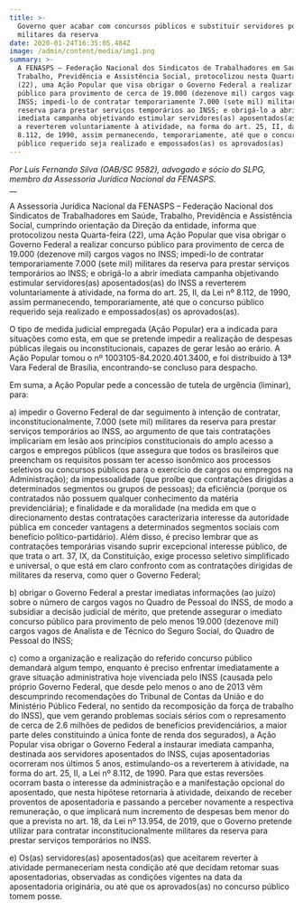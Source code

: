 ```yaml
---
title: >-
  Governo quer acabar com concursos públicos e substituir servidores por
  militares da reserva
date: 2020-01-24T16:35:05.484Z
image: /admin/content/media/img1.png
summary: >-
  A FENASPS – Federação Nacional dos Sindicatos de Trabalhadores em Saúde,
  Trabalho, Previdência e Assistência Social, protocolizou nesta Quarta-feira
  (22), uma Ação Popular que visa obrigar o Governo Federal a realizar concurso
  público para provimento de cerca de 19.000 (dezenove mil) cargos vagos no
  INSS; impedi-lo de contratar temporariamente 7.000 (sete mil) militares da
  reserva para prestar serviços temporários ao INSS; e obrigá-lo a abrir
  imediata campanha objetivando estimular servidores(as) aposentados(as) do INSS
  a reverterem voluntariamente à atividade, na forma do art. 25, II, da Lei nº
  8.112, de 1990, assim permanecendo, temporariamente, até que o concurso
  público requerido seja realizado e empossados(as) os aprovados(as)
---
```

_Por Luis Fernando Silva (OAB/SC 9582), advogado e sócio do SLPG, membro da Assessoria Jurídica Nacional da FENASPS._\
__

A Assessoria Jurídica Nacional da FENASPS – Federação Nacional dos Sindicatos de Trabalhadores em Saúde, Trabalho, Previdência e Assistência Social, cumprindo orientação da Direção da entidade, informa que protocolizou nesta Quarta-feira (22), uma Ação Popular que visa obrigar o Governo Federal a realizar concurso público para provimento de cerca de 19.000 (dezenove mil) cargos vagos no INSS; impedi-lo de contratar temporariamente 7.000 (sete mil) militares da reserva para prestar serviços temporários ao INSS; e obrigá-lo a abrir imediata campanha objetivando estimular servidores(as) aposentados(as) do INSS a reverterem voluntariamente à atividade, na forma do art. 25, II, da Lei nº 8.112, de 1990, assim permanecendo, temporariamente, até que o concurso público requerido seja realizado e empossados(as) os aprovados(as).

O tipo de medida judicial empregada (Ação Popular) era a indicada para situações como esta, em que se pretende impedir a realização de despesas públicas ilegais ou inconstitucionais, capazes de gerar lesão ao erário.   A Ação Popular tomou o nº 1003105-84.2020.401.3400, e foi distribuído à 13ª Vara Federal de Brasília, encontrando-se concluso para despacho.

Em suma, a Ação Popular pede a concessão de tutela de urgência (liminar), para:  

a) impedir o Governo Federal de dar seguimento à intenção de contratar, inconstitucionalmente, 7.000 (sete mil) militares da reserva para prestar serviços temporários ao INSS, ao argumento de que tais contratações implicariam em lesão aos princípios constitucionais do amplo acesso a cargos e empregos públicos (que assegura que todos os brasileiros que preencham os requisitos possam ter acesso isonômico aos processos seletivos ou concursos públicos para o exercício de cargos ou empregos na Administração); da impessoalidade (que proíbe que contratações dirigidas a determinados segmentos ou grupos de pessoas); da eficiência (porque os contratados não possuem qualquer conhecimento da matéria previdenciária); e finalidade e da moralidade (na medida em que o direcionamento destas contratações caracterizaria interesse da autoridade pública em conceder vantagens a determinados segmentos sociais com benefício político-partidário). Além disso, é preciso lembrar que as contratações temporárias visando suprir excepcional interesse público, de que trata o art. 37, IX, da Constituição, exige processo seletivo simplificado e universal, o que está em claro confronto com as contratações dirigidas de militares da reserva, como quer o Governo Federal;

b) obrigar o Governo Federal a prestar imediatas informações (ao juízo) sobre o número de cargos vagos no Quadro de Pessoal do INSS, de modo a subsidiar a decisão judicial de mérito, que pretende assegurar o imediato concurso público para provimento de pelo menos 19.000 (dezenove mil) cargos vagos de Analista e de Técnico do Seguro Social, do Quadro de Pessoal do INSS;

c) como a organização e realização do referido concurso público demandará algum tempo, enquanto é preciso enfrentar imediatamente a grave situação administrativa hoje vivenciada pelo INSS (causada pelo próprio Governo Federal, que desde pelo menos o ano de 2013 vêm descumprindo recomendações do Tribunal de Contas da União e do Ministério Público Federal, no sentido da recomposição da força de trabalho do INSS), que vem gerando problemas sociais sérios com o represamento de cerca de 2.6 milhões de pedidos de benefícios previdenciários, a maior parte deles constituindo a única fonte de renda dos segurados), a Ação Popular visa obrigar o Governo Federal a instaurar imediata campanha, destinada aos servidores aposentados do INSS, cujas aposentadorias ocorreram nos últimos 5 anos, estimulando-os a reverterem à atividade, na forma do art. 25, II, a Lei nº 8.112, de 1990. Para que estas reversões ocorram basta o interesse da administração e a manifestação opcional do aposentado, que nesta hipótese retornaria à atividade, deixando de receber proventos de aposentadoria e passando a perceber novamente a respectiva remuneração, o que implicará num incremento de despesas bem menor do que a prevista no art. 18, da Lei nº 13.954, de 2019, que o Governo pretende utilizar para contratar inconstitucionalmente militares da reserva para prestar serviços temporários no INSS.

e) Os(as) servidores(as) aposentados(as) que aceitarem reverter à atividade permaneceriam nesta condição até que decidam retomar suas aposentadorias, observadas as condições vigentes na data da aposentadoria originária, ou até que os aprovados(as) no concurso público tomem posse.
